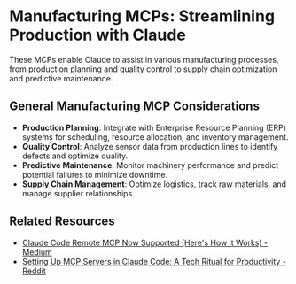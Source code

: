 
# Manufacturing MCPs: Streamlining Production with Claude

These MCPs enable Claude to assist in various manufacturing processes, from production planning and quality control to supply chain optimization and predictive maintenance.

## General Manufacturing MCP Considerations

*   **Production Planning**: Integrate with Enterprise Resource Planning (ERP) systems for scheduling, resource allocation, and inventory management.
*   **Quality Control**: Analyze sensor data from production lines to identify defects and optimize quality.
*   **Predictive Maintenance**: Monitor machinery performance and predict potential failures to minimize downtime.
*   **Supply Chain Management**: Optimize logistics, track raw materials, and manage supplier relationships.

## Related Resources

*   [Claude Code Remote MCP Now Supported (Here's How it Works) - Medium](https://medium.com/@joe.njenga/claude-code-remote-mcp-now-supported-heres-how-it-works-fe54305c78cf)
*   [Setting Up MCP Servers in Claude Code: A Tech Ritual for Productivity - Reddit](https://www.reddit.com/r/ClaudeAI/comments/1jf4hnt/setting_up_mcp_servers_in_claude_code_a_tech/)



